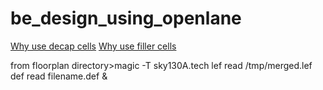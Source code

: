 # be_design_using_openlane


  [Why use decap cells](https://github.com/visionvlsi/be_design_using_openlane/blob/main/why_decap_cells.md)
  [Why use filler cells](https://github.com/visionvlsi/be_design_using_openlane/blob/main/why_filler_cells.md)





from floorplan directory>magic -T sky130A.tech lef read /tmp/merged.lef def read filename.def &


